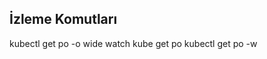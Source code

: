 İzleme Komutları
------------------------

kubectl get po -o wide
watch kube get po 
kubectl get po -w